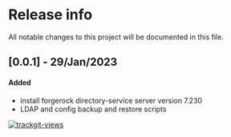 # Release info

All notable changes to this project will be documented in this file.

## [0.0.1] - 29/Jan/2023
#### Added
* install forgerock directory-service server version 7.230
* LDAP and config backup and restore scripts

<a href="https://trackgit.com"><img src="https://us-central1-trackgit-analytics.cloudfunctions.net/token/ping/lcfhkdub7k2lpj33n2cl" alt="trackgit-views" /></a>
